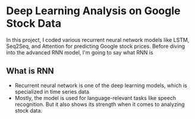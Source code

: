 # Deep Learning Analysis on Google Stock Data 

 In this project, I coded various recurrent neural network models like LSTM, Seq2Seq, and Attention for predicting Google stock prices. 
 Before diving into the advanced RNN model, I'm going to say what RNN is 

 
## What is RNN 

* Recurrent neural network is one of the deep learning models, which is specialized in time series data
* Mostly, the model is used for language-relevant tasks like speech recognition. But it also shows its strength when it comes to analyzing stock data. 
